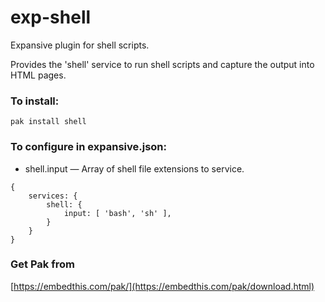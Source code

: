 exp-shell
===

Expansive plugin for shell scripts.

Provides the 'shell' service to run shell scripts and capture the output 
into HTML pages.

### To install:

    pak install shell

### To configure in expansive.json:

* shell.input &mdash; Array of shell file extensions to service.

```
{
    services: {
        shell: {
            input: [ 'bash', 'sh' ],
        }
    }
}
```

### Get Pak from

[https://embedthis.com/pak/](https://embedthis.com/pak/download.html)
